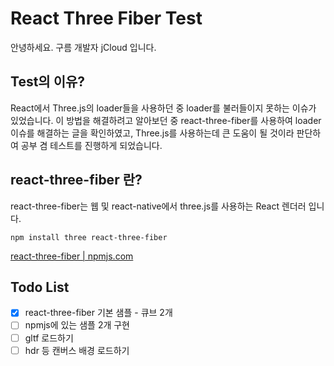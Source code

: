 # React Three Fiber Test

안녕하세요. 구름 개발자 jCloud 입니다.

## Test의 이유?

React에서 Three.js의 loader들을 사용하던 중 loader를 불러들이지 못하는 이슈가 있었습니다.
이 방법을 해결하려고 알아보던 중 react-three-fiber를 사용하여 loader 이슈를 해결하는 글을 확인하였고, 
Three.js를 사용하는데 큰 도움이 될 것이라 판단하여 공부 겸 테스트를 진행하게 되었습니다.

## react-three-fiber 란?

react-three-fiber는 웹 및 react-native에서 three.js를 사용하는 React 렌더러 입니다.

```
npm install three react-three-fiber
```

[react-three-fiber | npmjs.com ](https://www.npmjs.com/package/react-three-fiber)

## Todo List

- [x] react-three-fiber 기본 샘플 - 큐브 2개
- [ ] npmjs에 있는 샘플 2개 구현
- [ ] gltf 로드하기
- [ ] hdr 등 캔버스 배경 로드하기
